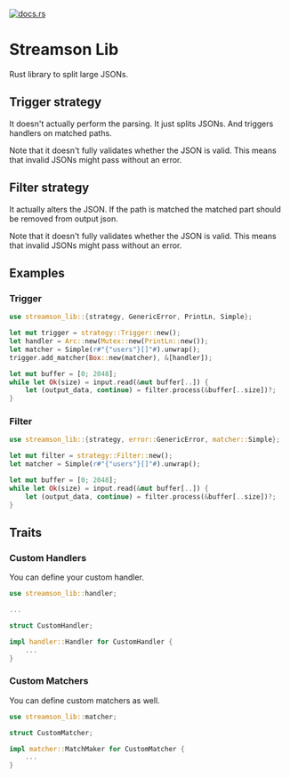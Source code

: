 [![docs.rs](https://docs.rs/streamson-lib/badge.svg)](https://docs.rs/streamson-lib)

# Streamson Lib

Rust library to split large JSONs.

## Trigger strategy

It doesn't actually perform the parsing. It just splits JSONs. And triggers handlers on matched paths.

Note that it doesn't fully validates whether the JSON is valid.
This means that invalid JSONs might pass without an error.


## Filter strategy
It actually alters the JSON. If the path is matched the matched part should be removed from output json.

Note that it doesn't fully validates whether the JSON is valid.
This means that invalid JSONs might pass without an error.


## Examples
### Trigger
```rust
use streamson_lib::{strategy, GenericError, PrintLn, Simple};

let mut trigger = strategy::Trigger::new();
let handler = Arc::new(Mutex::new(PrintLn::new());
let matcher = Simple(r#"{"users"}[]"#).unwrap();
trigger.add_matcher(Box::new(matcher), &[handler]);

let mut buffer = [0; 2048];
while let Ok(size) = input.read(&mut buffer[..]) {
	let (output_data, continue) = filter.process(&buffer[..size])?;
}
```

### Filter
```rust
use streamson_lib::{strategy, error::GenericError, matcher::Simple};

let mut filter = strategy::Filter::new();
let matcher = Simple(r#"{"users"}[]"#).unwrap();

let mut buffer = [0; 2048];
while let Ok(size) = input.read(&mut buffer[..]) {
	let (output_data, continue) = filter.process(&buffer[..size])?;
}
```


## Traits
### Custom Handlers
You can define your custom handler.
```rust
use streamson_lib::handler;

...

struct CustomHandler;

impl handler::Handler for CustomHandler {
	...
}

```

### Custom Matchers
You can define custom matchers as well.
```rust
use streamson_lib::matcher;

struct CustomMatcher;

impl matcher::MatchMaker for CustomMatcher {
	...
}
```
